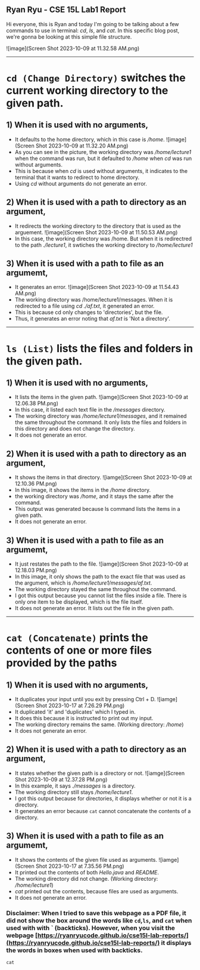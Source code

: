 Ryan Ryu - CSE 15L Lab1 Report
---
Hi everyone, this is Ryan and today I'm going to be talking about a few commands to use in terminal: *cd*, *ls*, and *cat*.
In this specific blog post, we're gonna be looking at this simple file structure.

![image](Screen Shot 2023-10-09 at 11.32.58 AM.png)

---
# `cd (Change Directory)` switches the current working directory to the given path.
## 1) When it is used with no arguments,
   - It defaults to the home directory, which in this case is */home*.
     ![image](Screen Shot 2023-10-09 at 11.32.20 AM.png)
   - As you can see in the picture, the working directory was */home/lecture1* when the command was run, but it defaulted to */home* when *cd* was run without arguments.
   - This is because when *cd* is used without arguments, it indicates to the terminal that it wants to redirect to home directory.
   - Using *cd* without arguments do not generate an error. 
  
## 2) When it is used with a path to directory as an argument,
   - It redirects the working directory to the directory that is used as the arguement.
     ![image](Screen Shot 2023-10-09 at 11.50.53 AM.png)
   - In this case, the working directory was /home. But when it is redirectred to the path *./lecture1*, it swtiches the working directory to */home/lecture1*
  
## 3) When it is used with a path to file as an argumemt,
   - It generates an error.
     ![image](Screen Shot 2023-10-09 at 11.54.43 AM.png)
   - The working directory was /home/lecture1/messages. When it is redirected to a file using *cd ./af.txt*, it generated an error.
   - This is because cd only changes to 'directories', but the file.
   - Thus, it generates an error noting that *af.txt* is 'Not a directory'.

---
# `ls (List)` lists the files and folders in the given path.
## 1) When it is used with no arguments,
   - It lists the items in the given path.
     ![iamge](Screen Shot 2023-10-09 at 12.06.38 PM.png)
   - In this case, it listed each text file in the */messages* directory.
   - The working directory was */home/lecture1/messages*, and it remained the same throughout the command. It only lists the files and folders in this directory and does not change the directory.
   - It does not generate an error.
   
## 2) When it is used with a path to directory as an argument,
   - It shows the items in that directory.
     ![iamge](Screen Shot 2023-10-09 at 12.10.36 PM.png)
   - In this image, it shows the items in the */home* directory.
   - the working directory was */home*, and it stays the same after the command.
   - This output was generated because ls command lists the items in a given path.
   - It does not generate an error.
   
## 3) When it is used with a path to file as an argumemt,
   - It just restates the path to the file.
     ![iamge](Screen Shot 2023-10-09 at 12.18.03 PM.png)
   - In this image, it only shows the path to the exact file that was used as the argument, which is */home/lecture1/messages/af.txt*.
   - The working directory stayed the same throughout the command.
   - I got this output because you cannot list the files inside a file. There is only one item to be displayed, which is the file itself.
   - It does not generate an error. It lists out the file in the given path.

---  
# `cat (Concatenate)` prints the contents of one or more files provided by the paths
## 1) When it is used with no arguments,
   - It duplicates your input until you exit by pressing Ctrl + D.
     ![iamge](Screen Shot 2023-10-17 at 7.26.29 PM.png)
   - It duplicated 'it' and 'duplicates' which I typed in.
   - It does this because it is instructed to print out my input.
   - The working directory remains the same. (Working directory: */home*)
   - It does not generate an error.

## 2) When it is used with a path to directory as an argument,
   - It states whether the given path is a directory or not. 
     ![iamge](Screen Shot 2023-10-09 at 12.37.28 PM.png)
   - In this example, it says *./messages* is a directory.
   - The working directory still stays */home/lecture1*.
   - I got this output because for directories, it displays whether or not it is a directory.
   - It generates an error because `cat` cannot concatenate the contents of a directory.
   
## 3) When it is used with a path to file as an argumemt,
   - It shows the contents of the given file used as arguments.
     ![iamge](Screen Shot 2023-10-17 at 7.35.56 PM.png)
   - It printed out the contents of both *Hello.java* and *README*.
   - The working directory did not change. (Working directory: */home/lecture1*)
   - *cat* printed out the contents, because files are used as arguments.
   - It does not generate an error.

### Disclaimer: When I tried to save this webpage as a PDF file, it did not show the box around the words like `cd`,`ls`, and `cat` when used with with ` (backticks). However, when you visit the webpage [https://ryanryucode.github.io/cse15l-lab-reports/](https://ryanryucode.github.io/cse15l-lab-reports/) it displays the words in boxes when used with backticks.
`cat`
